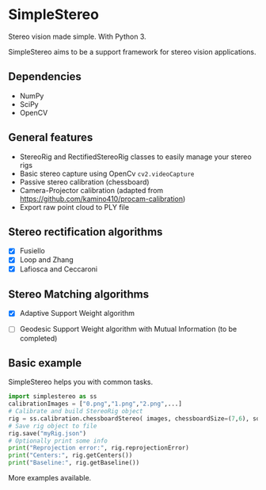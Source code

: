 # SimpleStereo
Stereo vision made simple. With Python 3.

SimpleStereo aims to be a support framework for stereo vision applications.

## Dependencies
* NumPy
* SciPy
* OpenCV

## General features
* StereoRig and RectifiedStereoRig classes to easily manage your stereo rigs
* Basic stereo capture using OpenCv `cv2.videoCapture`
* Passive stereo calibration (chessboard)
* Camera-Projector calibration (adapted from https://github.com/kamino410/procam-calibration)
* Export raw point cloud to PLY file

## Stereo rectification algorithms
- [x] Fusiello
- [x] Loop and Zhang
- [x] Lafiosca and Ceccaroni

## Stereo Matching algorithms
- [x] Adaptive Support Weight algorithm
- [ ] Geodesic Support Weight algorithm with Mutual Information (to be completed)


## Basic example
SimpleStereo helps you with common tasks.

```python
import simplestereo as ss
calibrationImages = ["0.png","1.png","2.png",...]
# Calibrate and build StereoRig object
rig = ss.calibration.chessboardStereo( images, chessboardSize=(7,6), squareSize=60.5 )
# Save rig object to file
rig.save("myRig.json")
# Optionally print some info
print("Reprojection error:", rig.reprojectionError)
print("Centers:", rig.getCenters())
print("Baseline:", rig.getBaseline())
```
    
More examples available.
